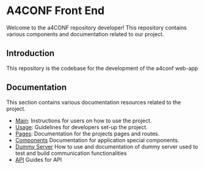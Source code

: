 # A4CONF Front End

Welcome to the a4CONF repository developer! This repository contains various components and documentation related to our project.

## Introduction

This repository is the codebase for the development of the a4conf web-app

## Documentation

This section contains various documentation resources related to the project.

- [Main](./doc/main.md): Instructions for users on how to use the project.
- [Usage](./doc/usage.md): Guidelines for developers set-up the project.
- [Pages](./doc/pages.md): Documentation for the projects pages and routes.
- [Components](./doc/components.md) Documentation for application special components.
- [Dummy Server](./doc/dummy_server.md) How to use and documentation of dummy server used to test and build communication functionalities
- [API](./doc/api.md) Guides for API
